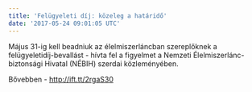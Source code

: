 ```yaml
---
title: 'Felügyeleti díj: közeleg a határidő'
date: '2017-05-24 09:01:05 UTC'
---
```


Május 31-ig kell beadniuk az élelmiszerláncban szereplőknek a felügyeletidíj-bevallást - hívta fel a figyelmet a Nemzeti Élelmiszerlánc-biztonsági Hivatal (NÉBIH) szerdai közleményében.


Bővebben - http://ift.tt/2rgaS30
